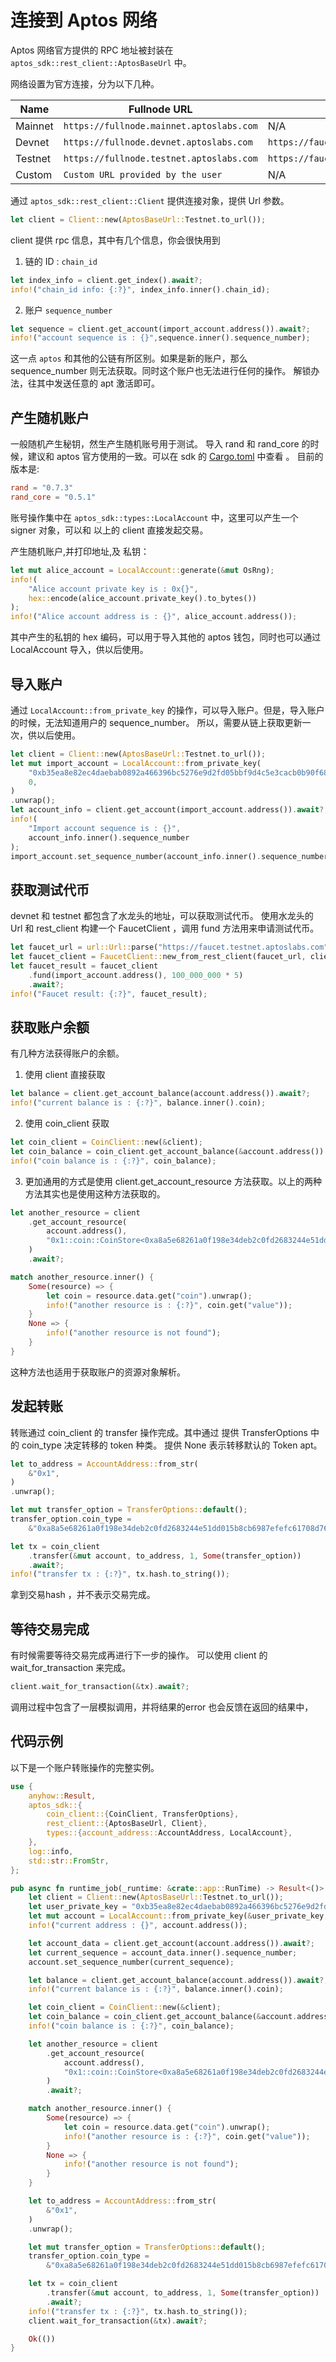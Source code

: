 
# 连接到 Aptos 网络

Aptos 网络官方提供的 RPC 地址被封装在 `aptos_sdk::rest_client::AptosBaseUrl` 中。

网络设置为官方连接，分为以下几种。

| Name    | Fullnode URL                             | Faucet URL                             |
| ------- | ---------------------------------------- | -------------------------------------- |
| Mainnet | `https://fullnode.mainnet.aptoslabs.com` | N/A                                    |
| Devnet  | `https://fullnode.devnet.aptoslabs.com`  | `https://faucet.devnet.aptoslabs.com`  |
| Testnet | `https://fullnode.testnet.aptoslabs.com` | `https://faucet.testnet.aptoslabs.com` |
| Custom  | `Custom URL provided by the user`        | N/A                                    |

通过 `aptos_sdk::rest_client::Client` 提供连接对象，提供 Url 参数。

```rust
let client = Client::new(AptosBaseUrl::Testnet.to_url());
```

client 提供 rpc 信息，其中有几个信息，你会很快用到

1. 链的 ID : `chain_id`

```rust
let index_info = client.get_index().await?;
info!("chain_id info: {:?}", index_info.inner().chain_id);
```

2. 账户 `sequence_number`

```rust
let sequence = client.get_account(import_account.address()).await?;
info!("account sequence is : {}",sequence.inner().sequence_number);
```

这一点 `aptos` 和其他的公链有所区别。如果是新的账户，那么 sequence_number 则无法获取。同时这个账户也无法进行任何的操作。
解锁办法，往其中发送任意的 apt 激活即可。

## 产生随机账户

一般随机产生秘钥，然生产生随机账号用于测试。
导入 rand 和 rand_core 的时候，建议和 aptos 官方使用的一致。可以在 sdk 的 [Cargo.toml](https://github.com/aptos-labs/aptos-core/blob/main/Cargo.toml) 中查看 。
目前的版本是:

```toml
rand = "0.7.3"
rand_core = "0.5.1"
```

账号操作集中在 `aptos_sdk::types::LocalAccount` 中，这里可以产生一个 signer 对象，可以和 以上的 client 直接发起交易。

产生随机账户,并打印地址,及 私钥：

```rust
let mut alice_account = LocalAccount::generate(&mut OsRng);
info!(
    "Alice account private key is : 0x{}",
    hex::encode(alice_account.private_key().to_bytes())
);
info!("Alice account address is : {}", alice_account.address());
```

其中产生的私钥的 hex 编码，可以用于导入其他的 aptos 钱包，同时也可以通过 LocalAccount 导入，供以后使用。

## 导入账户

通过 `LocalAccount::from_private_key` 的操作，可以导入账户。但是，导入账户的时候，无法知道用户的 sequence_number。
所以，需要从链上获取更新一次，供以后使用。

```rust
let client = Client::new(AptosBaseUrl::Testnet.to_url());
let mut import_account = LocalAccount::from_private_key(
    "0xb35ea8e82ec4daebab0892a466396bc5276e9d2fd05bbf9d4c5e3cacb0b90f68",
    0,
)
.unwrap();
let account_info = client.get_account(import_account.address()).await?;
info!(
    "Import account sequence is : {}",
    account_info.inner().sequence_number
);
import_account.set_sequence_number(account_info.inner().sequence_number);
```

## 获取测试代币

devnet 和  testnet 都包含了水龙头的地址，可以获取测试代币。
使用水龙头的 Url 和 rest_client 构建一个 FaucetClient ，调用 fund 方法用来申请测试代币。

```rust
let faucet_url = url::Url::parse("https://faucet.testnet.aptoslabs.com")?;
let faucet_client = FaucetClient::new_from_rest_client(faucet_url, client.clone());
let faucet_result = faucet_client
    .fund(import_account.address(), 100_000_000 * 5)
    .await?;
info!("Faucet result: {:?}", faucet_result);
```

## 获取账户余额

有几种方法获得账户的余额。

1. 使用 client 直接获取

```rust
let balance = client.get_account_balance(account.address()).await?;
info!("current balance is : {:?}", balance.inner().coin);
```

2. 使用 coin_client 获取

```rust
let coin_client = CoinClient::new(&client);
let coin_balance = coin_client.get_account_balance(&account.address()).await?;
info!("coin balance is : {:?}", coin_balance);
```

3. 更加通用的方式是使用 client.get_account_resource 方法获取。以上的两种方法其实也是使用这种方法获取的。 

```rust
let another_resource = client
    .get_account_resource(
        account.address(),
        "0x1::coin::CoinStore<0xa8a5e68261a0f198e34deb2c0fd2683244e51dd015b8cb6987efefc61708d76a::Kana::Kana>",
    )
    .await?;

match another_resource.inner() {
    Some(resource) => {
        let coin = resource.data.get("coin").unwrap();
        info!("another resource is : {:?}", coin.get("value"));
    }
    None => {
        info!("another resource is not found");
    }
}
```

这种方法也适用于获取账户的资源对象解析。

## 发起转账

转账通过 coin_client 的 transfer 操作完成。其中通过 提供 TransferOptions 中的 coin_type 决定转移的 token 种类。
提供 None 表示转移默认的 Token apt。

```rust
let to_address = AccountAddress::from_str(
    &"0x1",
)
.unwrap();

let mut transfer_option = TransferOptions::default();
transfer_option.coin_type =
    &"0xa8a5e68261a0f198e34deb2c0fd2683244e51dd015b8cb6987efefc61708d76a::Kana::Kana";

let tx = coin_client
    .transfer(&mut account, to_address, 1, Some(transfer_option))
    .await?;
info!("transfer tx : {:?}", tx.hash.to_string());
```
拿到交易hash ，并不表示交易完成。

## 等待交易完成

有时候需要等待交易完成再进行下一步的操作。 可以使用 client 的 wait_for_transaction 来完成。

```rust
client.wait_for_transaction(&tx).await?;
```

调用过程中包含了一层模拟调用，并将结果的error 也会反馈在返回的结果中，

## 代码示例

以下是一个账户转账操作的完整实例。


```rust
use {
    anyhow::Result,
    aptos_sdk::{
        coin_client::{CoinClient, TransferOptions},
        rest_client::{AptosBaseUrl, Client},
        types::{account_address::AccountAddress, LocalAccount},
    },
    log::info,
    std::str::FromStr,
};

pub async fn runtime_job(_runtime: &crate::app::RunTime) -> Result<()> {
    let client = Client::new(AptosBaseUrl::Testnet.to_url());
    let user_private_key = "0xb35ea8e82ec4daebab0892a466396bc5276e9d2fd05bbf9d4c5e3cacb0b90f68";
    let mut account = LocalAccount::from_private_key(&user_private_key, 0)?;
    info!("current address : {}", account.address());

    let account_data = client.get_account(account.address()).await?;
    let current_sequence = account_data.inner().sequence_number;
    account.set_sequence_number(current_sequence);

    let balance = client.get_account_balance(account.address()).await?;
    info!("current balance is : {:?}", balance.inner().coin);

    let coin_client = CoinClient::new(&client);
    let coin_balance = coin_client.get_account_balance(&account.address()).await?;
    info!("coin balance is : {:?}", coin_balance);

    let another_resource = client
        .get_account_resource(
            account.address(),
            "0x1::coin::CoinStore<0xa8a5e68261a0f198e34deb2c0fd2683244e51dd015b8cb6987efefc61708d76a::Kana::Kana>",
        )
        .await?;

    match another_resource.inner() {
        Some(resource) => {
            let coin = resource.data.get("coin").unwrap();
            info!("another resource is : {:?}", coin.get("value"));
        }
        None => {
            info!("another resource is not found");
        }
    }

    let to_address = AccountAddress::from_str(
        &"0x1",
    )
    .unwrap();

    let mut transfer_option = TransferOptions::default();
    transfer_option.coin_type =
        &"0xa8a5e68261a0f198e34deb2c0fd2683244e51dd015b8cb6987efefc61708d76a::Kana::Kana";

    let tx = coin_client
        .transfer(&mut account, to_address, 1, Some(transfer_option))
        .await?;
    info!("transfer tx : {:?}", tx.hash.to_string());
    client.wait_for_transaction(&tx).await?;

    Ok(())
}

```